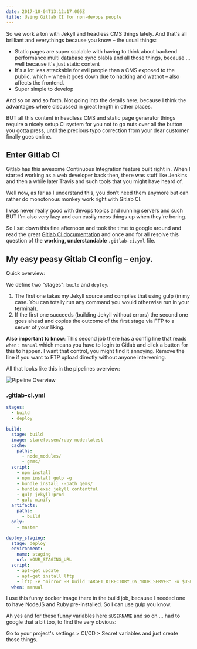 ```yaml
---
date: 2017-10-04T13:12:17.005Z
title: Using Gitlab CI for non-devops people
---
```

So we work a ton with Jekyll and headless CMS things lately. And that's all brilliant and everythings because you know – the usual things:

- Static pages are super scalable with having to think about backend performance multi database sync blabla and all those things, because … well because it's just static content
- It's a lot less attackable for evil people than a CMS exposed to the public, which – when it goes down due to hacking and watnot – also affects the frontend.
- Super simple to develop

And so on and so forth. Not going into the details here, because I think the advantages where discussed in great length in other places.

BUT all this content in headless CMS and static page generator things require a nicely setup CI system for you not to go nuts over all the button you gotta press, until the precious typo correction from your dear customer finally goes online.

## Enter Gitlab CI

Gitlab has this awesome Continuous Integration feature built right in. When I started working as a web developer back then, there was stuff like Jenkins and then a while later Travis and such tools that you might have heard of.

Well now, as far as I understand this, you don't need them anymore but can rather do monotonous monkey work right with Gitlab CI.

I was never really good with devops topics and running servers and such BUT I'm also very lazy and can easily mess things up when they're boring.

So I sat down this fine afternoon and took the time to google around and read the great [Gitlab CI documentation](https://docs.gitlab.com/ee/ci/yaml/README.html) and once and for all resolve this question of the **working, understandable** `.gitlab-ci.yml` file.

## My easy peasy Gitlab CI config – enjoy.

Quick overview:

We define two "stages": `build` and `deploy`.

1. The first one takes my Jekyll source and compiles that using gulp (in my case. You can totally run any command you would otherwise run in your terminal).
2. If the first one succeeds (building Jekyll without errors) the second one goes ahead and copies the outcome of the first stage via FTP to a server of your liking.

**Also important to know**: This second job there has a config line that reads `when: manual` which means you have to login to Gitlab and click a button for this to happen. I want that control, you might find it annoying. Remove the line if you want to FTP upload directly without anyone intervening.

All that looks like this in the pipelines overview:

![Pipeline Overview](/assets/images/2017/gitlab-ci.png)

### .gitlab-ci.yml

```yaml
stages:
  - build
  - deploy

build:
  stage: build
  image: starefossen/ruby-node:latest
  cache:
    paths:
      - node_modules/
      - gems/
  script:
    - npm install
    - npm install gulp -g
    - bundle install --path gems/
    - bundle exec jekyll contentful
    - gulp jekyll:prod
    - gulp minify
  artifacts:
    paths:
      - build
  only:
    - master

deploy_staging:
  stage: deploy
  environment:
    name: staging
    url: YOUR_STAGING_URL
  script:
    - apt-get update
    - apt-get install lftp
    - lftp -e "mirror -R build TARGET_DIRECTORY_ON_YOUR_SERVER" -u $USERNAME,$PASSWORD $HOST
  when: manual
```

I use this funny docker image there in the build job, because I needed one to have NodeJS and Ruby pre-installed. So I can use gulp you know.

Ah yes and for these funny variables here `$USERNAME` and so on … had to google that a bit too, to find the very obvious:

Go to your project's settings > CI/CD > Secret variables and just create those things.
